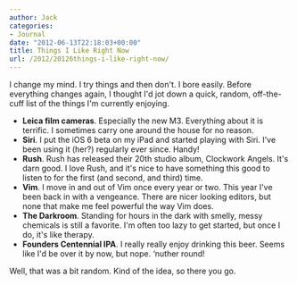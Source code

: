 ```yaml
---
author: Jack
categories:
- Journal
date: "2012-06-13T22:18:03+00:00"
title: Things I Like Right Now
url: /2012/20126things-i-like-right-now/
---
```


I change my mind. I try things and then don't. I bore easily. Before everything changes again, I thought I'd jot down a quick, random, off-the-cuff list of the things I'm currently enjoying.

  * **Leica film cameras**. Especially the new M3. Everything about it is terrific. I sometimes carry one around the house for no reason.
  * **Siri**. I put the iOS 6 beta on my iPad and started playing with Siri. I've been using it (her?) regularly ever since. Handy!
  * **Rush**. Rush has released their 20th studio album, Clockwork Angels. It's darn good. I love Rush, and it's nice to have something this good to listen to for the first (and second, and third) time.
  * **Vim**. I move in and out of Vim once every year or two. This year I've been back in with a vengeance. There are nicer looking editors, but none that make me feel powerful the way Vim does.
  * **The Darkroom**. Standing for hours in the dark with smelly, messy chemicals is still a favorite. I'm often too lazy to get started, but once I do, it's like therapy.
  * **Founders Centennial IPA**. I really really enjoy drinking this beer. Seems like I'd be over it by now, but nope. &#8216;nuther round!

Well, that was a bit random. Kind of the idea, so there you go.